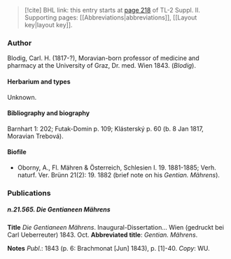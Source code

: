 > [!cite] BHL link: this entry starts at [page 218](https://www.biodiversitylibrary.org/item/103859#page/228/mode/1up) of TL-2 Suppl. II.
> Supporting pages: [[Abbreviations|abbreviations]], [[Layout key|layout key]].

### Author

Blodig, Carl. H. (1817-?), Moravian-born professor of medicine and pharmacy at the University of Graz, Dr. med. Wien 1843. (*Blodig*).

#### Herbarium and types

Unknown.

#### Bibliography and biography

Barnhart 1: 202; Futak-Domin p. 109; Klásterský p. 60 (b. 8 Jan 1817, Moravian Trebová).

#### Biofile

- Oborny, A., Fl. Mähren & Österreich, Schlesien I. 19. 1881-1885; Verh. naturf. Ver. Brünn 21(2): 19. 1882 (brief note on his *Gentian. Mährens*).

### Publications

##### n.21.565. Die Gentianeen Mährens

**Title**
*Die Gentianeen Mährens*. Inaugural-Dissertation... Wien (gedruckt bei Carl Ueberreuter) 1843. Oct.
**Abbreviated title**: *Gentian. Mährens*.

**Notes**
*Publ*.: 1843 (p. 6: Brachmonat \[Jun\] 1843), p. \[1\]-40. *Copy*: WU.

